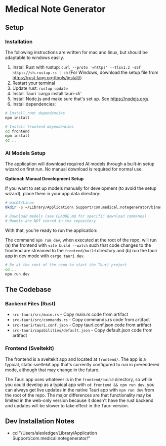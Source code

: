 # Medical Note Generator

## Setup

### Installation

The following instructions are written for mac and linux, but should be adaptable to windows easily.

1. Install Rust with rustup: `curl --proto '=https' --tlsv1.2 -sSf https://sh.rustup.rs | sh`
   (For Windows, download the setup file from https://rust-lang.org/tools/install/)
3. Restart your terminal
4. Update rust: `rustup update`
5. Install Tauri `cargo install tauri-cli'
6. Install Node.js and make sure that's set up. See https://nodejs.org/.
7. Install dependencies:

```bash
# Install root dependencies
npm install

# Install frontend dependencies
cd frontend
npm install
cd ..
```

### AI Models Setup

The application will download required AI models through a built-in setup wizard on first run. No manual download is required for normal use.

**Optional: Manual Development Setup**

If you want to set up models manually for development (to avoid the setup wizard), place them in your app data directory:

```bash
# macOS/Linux
mkdir -p ~/Library/Application\ Support/com.medical.notegenerator/binaries/models

# Download models (see CLAUDE.md for specific download commands)
# Models are NOT stored in the repository
```

With that, you're ready to run the application:

The command `npm run dev`, when executed at the root of the repo, will run (a) the frontend with `vite build --watch` such that code changes to the frontend are streamed to the `frontend/build` directory and (b) run the tauri app in dev mode with `cargo tauri dev`.

```bash
# Be at the root of the repo to start the Tauri project
cd ..
npm run dev
```

## The Codebase

### Backend Files (Rust)

- `src-tauri/src/main.rs` - Copy main.rs code from artifact
- `src-tauri/src/commands.rs` - Copy commands.rs code from artifact
- `src-tauri/tauri.conf.json` - Copy tauri.conf.json code from artifact
- `src-tauri/capabilities/default.json` - Copy default.json code from artifact

### Frontend (Sveltekit)

The frontend is a sveltekit app and located at `frontend/`. The app is a typical, static sveltekit app that's currently configured to run in prerendered mode, although that may change in the future.

The Tauri app uses whatever is in the `frontend/build` directory, so while you could develop as a typical app with `cd frontend && npm run dev`, you can always get live updates in the native Tauri app with `npm run dev` from the root of the repo. The major differences are that functionality may be limited in the web-only version because it doesn't have the rust backend and updates will be slower to take effect in the Tauri version.

## Dev Installation Notes

- cd "/Users/alexledger/Library/Application Support/com.medical.notegenerator/"
